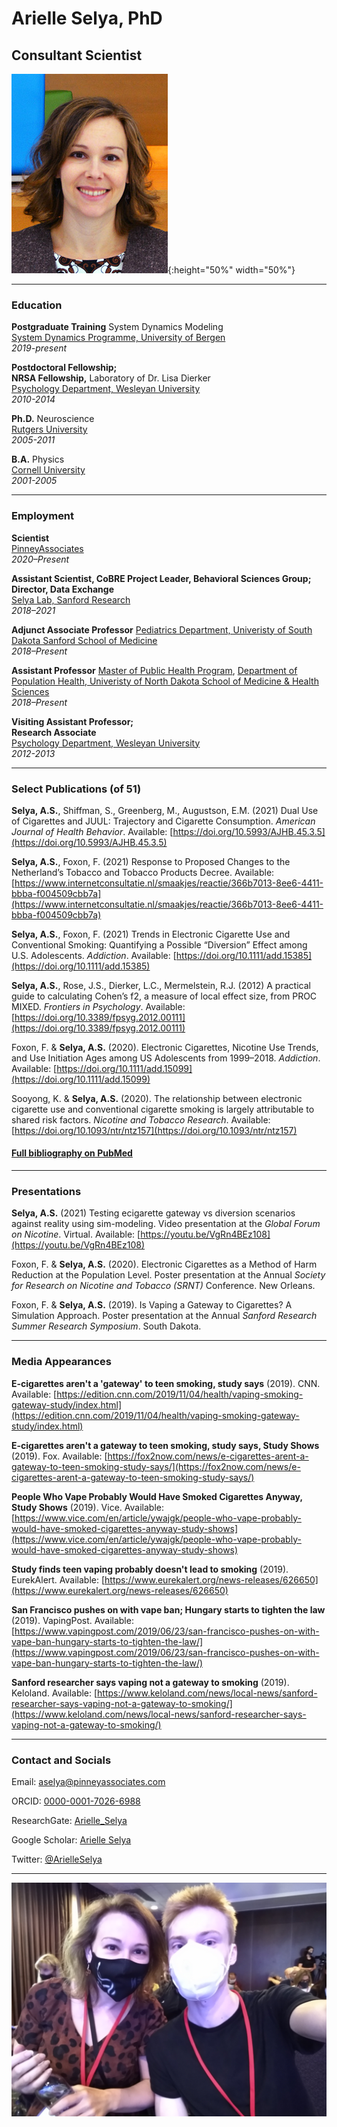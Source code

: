 # Arielle Selya, PhD
## Consultant Scientist


![selfie](https://raw.githubusercontent.com/ArielleSelya/ArielleSelya.github.io/main/Arielle_photo_UND_Norway_story.jpg){:height="50%" width="50%"}


_____________________________


### Education

**Postgraduate Training** System Dynamics Modeling \
[System Dynamics Programme, University of Bergen](https://www.uib.no/en/studies/MASV-SYSDY/) \
*2019-present*


**Postdoctoral Fellowship;** \
**NRSA Fellowship,** Laboratory of Dr. Lisa Dierker \
[Psychology Department, Wesleyan University](https://www.wesleyan.edu/psyc/) \
*2010-2014*


**Ph.D.** Neuroscience \
[Rutgers University](https://sasn.rutgers.edu/research/centers-institutes/center-molecular-and-behavioral-neuroscience-cmbn) \
*2005-2011*


**B.A.** Physics \
[Cornell University](https://physics.cornell.edu/) \
*2001-2005*


_____________________________

### Employment

**Scientist** \
[PinneyAssociates](https://www.pinneyassociates.com/team/arielle-selya-phd/) \
*2020–Present*


**Assistant Scientist, CoBRE Project Leader, Behavioral Sciences Group;** \
**Director, Data Exchange** \
[Selya Lab, Sanford Research](https://research.sanfordhealth.org/researchers-and-labs/selya-lab) \
*2018–2021*


**Adjunct Associate Professor** 
[Pediatrics Department, Univeristy of South Dakota Sanford School of Medicine](https://www.usd.edu/medicine/pediatrics) \
*2018–Present*


**Assistant Professor** 
[Master of Public Health Program](https://und.edu/programs/public-health-mph/), [Department of Population Health, Univeristy of North Dakota School of Medicine & Health Sciences](https://med.und.edu/population-health/index.html) \
*2018–Present*


**Visiting Assistant Professor;** \
**Research Associate** \
[Psychology Department, Wesleyan University](https://www.wesleyan.edu/psyc/) \
*2012-2013*



_____________________________

### Select Publications (of 51)

**Selya, A.S.**, Shiffman, S., Greenberg, M., Augustson, E.M. (2021) Dual Use of Cigarettes and JUUL: Trajectory and Cigarette Consumption. *American Journal of Health Behavior*. Available: [https://doi.org/10.5993/AJHB.45.3.5](https://doi.org/10.5993/AJHB.45.3.5)


**Selya, A.S.**, Foxon, F. (2021) Response to Proposed Changes to the Netherland’s Tobacco and Tobacco Products Decree. Available: [https://www.internetconsultatie.nl/smaakjes/reactie/366b7013-8ee6-4411-bbba-f004509cbb7a](https://www.internetconsultatie.nl/smaakjes/reactie/366b7013-8ee6-4411-bbba-f004509cbb7a)


**Selya, A.S.**, Foxon, F. (2021) Trends in Electronic Cigarette Use and Conventional Smoking: Quantifying a Possible “Diversion” Effect among U.S. Adolescents. *Addiction*. Available: [https://doi.org/10.1111/add.15385](https://doi.org/10.1111/add.15385)


**Selya, A.S.**, Rose, J.S., Dierker, L.C., Mermelstein, R.J. (2012) A practical guide to calculating Cohen’s f2, a measure of local effect size, from PROC MIXED. *Frontiers in Psychology*. Available: [https://doi.org/10.3389/fpsyg.2012.00111](https://doi.org/10.3389/fpsyg.2012.00111)

Foxon, F. & **Selya, A.S.** (2020). Electronic Cigarettes, Nicotine Use Trends, and Use Initiation Ages among US Adolescents from 1999–2018. *Addiction*. Available: [https://doi.org/10.1111/add.15099](https://doi.org/10.1111/add.15099)


Sooyong, K. & **Selya, A.S.** (2020). The relationship between electronic cigarette use and conventional cigarette smoking is largely attributable to shared risk factors. *Nicotine and Tobacco Research*. Available: [https://doi.org/10.1093/ntr/ntz157](https://doi.org/10.1093/ntr/ntz157)


#### [Full bibliography on PubMed](https://www.ncbi.nlm.nih.gov/myncbi/1zSOqjy9YEv5E/bibliography/public/)


_____________________________

### Presentations

**Selya, A.S.** (2021) Testing ecigarette gateway vs diversion scenarios against reality using sim-modeling. Video presentation at the *Global Forum on Nicotine*. Virtual. Available: [https://youtu.be/VgRn4BEz108](https://youtu.be/VgRn4BEz108)


Foxon, F. & **Selya, A.S.** (2020). Electronic Cigarettes as a Method of Harm Reduction at the Population Level. Poster presentation at the Annual *Society for Research on Nicotine and Tobacco (SRNT)* Conference. New Orleans.


Foxon, F. & **Selya, A.S.** (2019). Is Vaping a Gateway to Cigarettes? A Simulation Approach. Poster presentation at the Annual *Sanford Research Summer Research Symposium*. South Dakota.



_____________________________


### Media Appearances

**E-cigarettes aren't a 'gateway' to teen smoking, study says** (2019). CNN. Available: [https://edition.cnn.com/2019/11/04/health/vaping-smoking-gateway-study/index.html](https://edition.cnn.com/2019/11/04/health/vaping-smoking-gateway-study/index.html)


**E-cigarettes aren't a gateway to teen smoking, study says, Study Shows** (2019). Fox. Available: [https://fox2now.com/news/e-cigarettes-arent-a-gateway-to-teen-smoking-study-says/](https://fox2now.com/news/e-cigarettes-arent-a-gateway-to-teen-smoking-study-says/)


**People Who Vape Probably Would Have Smoked Cigarettes Anyway, Study Shows** (2019). Vice. Available: [https://www.vice.com/en/article/ywajgk/people-who-vape-probably-would-have-smoked-cigarettes-anyway-study-shows](https://www.vice.com/en/article/ywajgk/people-who-vape-probably-would-have-smoked-cigarettes-anyway-study-shows)


**Study finds teen vaping probably doesn't lead to smoking** (2019). EurekAlert. Available: [https://www.eurekalert.org/news-releases/626650](https://www.eurekalert.org/news-releases/626650)


**San Francisco pushes on with vape ban; Hungary starts to tighten the law** (2019). VapingPost. Available: [https://www.vapingpost.com/2019/06/23/san-francisco-pushes-on-with-vape-ban-hungary-starts-to-tighten-the-law/](https://www.vapingpost.com/2019/06/23/san-francisco-pushes-on-with-vape-ban-hungary-starts-to-tighten-the-law/)


**Sanford researcher says vaping not a gateway to smoking** (2019). Keloland. Available: [https://www.keloland.com/news/local-news/sanford-researcher-says-vaping-not-a-gateway-to-smoking/](https://www.keloland.com/news/local-news/sanford-researcher-says-vaping-not-a-gateway-to-smoking/)


_____________________________


### Contact and Socials

Email: aselya@pinneyassociates.com


ORCID: [0000-0001-7026-6988](https://orcid.org/0000-0001-7026-6988)


ResearchGate: [Arielle_Selya](https://www.researchgate.net/profile/Arielle-Selya)


Google Scholar: [Arielle Selya](https://scholar.google.com/citations?hl=en&user=dP1kl0IAAAAJ)


Twitter: [@ArielleSelya](https://twitter.com/ArielleSelya)


_____________________________


![selfie2](https://raw.githubusercontent.com/ArielleSelya/ArielleSelya.github.io/main/gfnPic.png)
